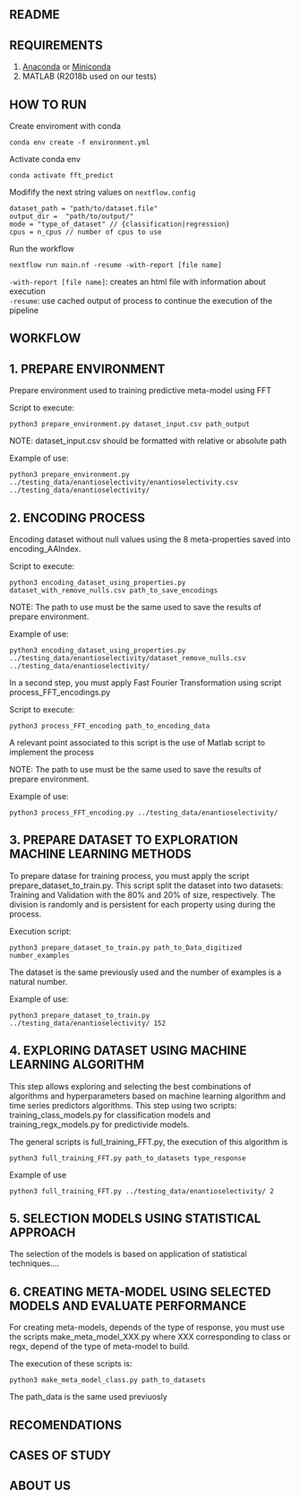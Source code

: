 ## README

## REQUIREMENTS
1. [Anaconda](https://www.anaconda.com/products/individual) or [Miniconda](https://docs.conda.io/en/latest/miniconda.html)
2. MATLAB (R2018b used on our tests)

## HOW TO RUN
Create enviroment with conda
```shell script
conda env create -f environment.yml
```

Activate conda env
```shell script
conda activate fft_predict
```

Modifify the next string values on `nextflow.config`
```shell script
dataset_path = "path/to/dataset.file"
output_dir =  "path/to/output/"
mode = "type_of_dataset" // {classification|regression}
cpus = n_cpus // number of cpus to use
```

Run the workflow
```shell script
nextflow run main.nf -resume -with-report [file name]
```
`-with-report [file name]`: creates an html file with information about execution\
`-resume`: use cached output of process to continue the execution of the pipeline

## WORKFLOW

## 1. PREPARE ENVIRONMENT

Prepare environment used to training predictive meta-model using FFT

Script to execute:


```
python3 prepare_environment.py dataset_input.csv path_output
```

NOTE: dataset_input.csv should be formatted with relative or absolute path

Example of use:

```
python3 prepare_environment.py ../testing_data/enantioselectivity/enantioselectivity.csv ../testing_data/enantioselectivity/

```

## 2. ENCODING PROCESS

Encoding dataset without null values using the 8 meta-properties saved into encoding_AAIndex.

Script to execute:

```
python3 encoding_dataset_using_properties.py dataset_with_remove_nulls.csv path_to_save_encodings
```

NOTE: The path to use must be the same used to save the results of prepare environment.

Example of use:

```
python3 encoding_dataset_using_properties.py ../testing_data/enantioselectivity/dataset_remove_nulls.csv ../testing_data/enantioselectivity/

```

In a second step, you must apply Fast Fourier Transformation using script process_FFT_encodings.py

Script to execute:

```
python3 process_FFT_encoding path_to_encoding_data
```

A relevant point associated to this script is the use of Matlab script to implement the process

NOTE: The path to use must be the same used to save the results of prepare environment.

Example of use:

```
python3 process_FFT_encoding.py ../testing_data/enantioselectivity/
```
## 3. PREPARE DATASET TO EXPLORATION MACHINE LEARNING METHODS

To prepare datase for training process, you must apply the script prepare_dataset_to_train.py. This script split the dataset into two datasets: Training and Validation with the 80% and 20% of size, respectively. The division is randomly and is persistent for each property using during the process.

Execution script:

```
python3 prepare_dataset_to_train.py path_to_Data_digitized number_examples
```

The dataset is the same previously used and the number of examples is a natural number.

Example of use:

```
python3 prepare_dataset_to_train.py ../testing_data/enantioselectivity/ 152
```
## 4. EXPLORING DATASET USING MACHINE LEARNING ALGORITHM

This step allows exploring and selecting the best combinations of algorithms and hyperparameters based on machine learning algorithm and time series predictors algorithms. This step using two scripts: training_class_models.py for classification models and training_regx_models.py for predictivide models. 

The general scripts is full_training_FFT.py, the execution of this algorithm is

```
python3 full_training_FFT.py path_to_datasets type_response
```

Example of use

```
python3 full_training_FFT.py ../testing_data/enantioselectivity/ 2
```

## 5. SELECTION MODELS USING STATISTICAL APPROACH

The selection of the models is based on application of statistical techniques....

## 6. CREATING META-MODEL USING SELECTED MODELS AND EVALUATE PERFORMANCE

For creating meta-models, depends of the type of response, you must use the scripts make_meta_model_XXX.py where XXX corresponding to class or regx, depend of the type of meta-model to build.

The execution of these scripts is:

```
python3 make_meta_model_class.py path_to_datasets
```

The path_data is the same used previuosly

## RECOMENDATIONS

## CASES OF STUDY

## ABOUT US
